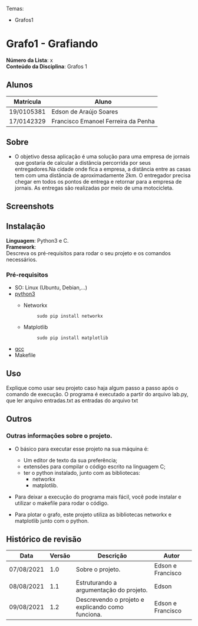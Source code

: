 Temas:
 - Grafos1 

# Grafo1 - Grafiando

**Número da Lista**: x<br>
**Conteúdo da Disciplina**: Grafos 1<br>

## Alunos
|Matrícula | Aluno |
| -- | -- |
| 19/0105381 |  Edson de Araújo Soares  |
| 17/0142329 |  Francisco Emanoel Ferreira da Penha |

## Sobre 

- O objetivo dessa aplicação é uma solução para uma empresa de jornais que gostaria de calcular a distância percorrida por seus entregadores.Na cidade onde fica a empresa, a distância entre as casas tem com uma distância de aproximadamente 2km. O entregador precisa chegar em todos os pontos de entrega e retornar para a empresa de jornais. As entregas são realizadas por meio de uma motocicleta.


## Screenshots


## Instalação 
**Linguagem**: Python3 e C.<br>
**Framework**: <br>
Descreva os pré-requisitos para rodar o seu projeto e os comandos necessários.
### Pré-requisitos
- SO: Linux (Ubuntu, Debian,...)
- [python3](https://linuxize.com/post/how-to-install-pip-on-ubuntu-18.04/)
    - Networkx
    
               sudo pip install networkx

    - Matplotlib
    
               sudo pip install matplotlib

- [gcc](https://linuxize.com/post/how-to-install-gcc-compiler-on-ubuntu-18-04/)
- Makefile
    


## Uso 
Explique como usar seu projeto caso haja algum passo a passo após o comando de execução.
O programa é executado a partir do arquivo lab.py, que ler arquivo entradas.txt as entradas do arquivo txt

## Outros
### Outras informações sobre o projeto.
- O básico para executar esse projeto na sua máquina é:
    - Um editor de texto da sua preferência;
    - extensões para compilar o código escrito na linguagem C;
    - ter o python instalado, junto com as bibliotecas:
        - networkx
        - matplotlib.
- Para deixar a execução do programa mais fácil, você pode instalar e utilizar o makefile para rodar o código.

- Para plotar o grafo, este projeto utiliza as bibliotecas networkx e matplotlib junto com o python.

## Histórico de revisão
|Data | Versão |Descrição | Autor |
| -- | -- | -- | -- |
| 07/08/2021 | 1.0 | Sobre o projeto. | Edson e Francisco |
| 08/08/2021 | 1.1 | Estruturando a argumentação do projeto. | Edson |
| 09/08/2021 | 1.2 | Descrevendo o projeto e explicando como funciona. | Edson e Francisco |





